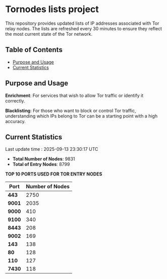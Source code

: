 # Tornodes lists project

This repository provides updated lists of IP addresses associated with Tor relay nodes. The lists are refreshed every 30 minutes to ensure they reflect the most current state of the Tor network.

## Table of Contents

- [Purpose and Usage](#purpose-and-usage)
- [Current Statistics](#current-statistics)


## Purpose and Usage

**Enrichment**: For services that wish to allow Tor traffic or identify it correctly.

**Blacklisting**: For those who want to block or control Tor traffic, understanding which IPs belong to Tor can be a starting point with a high accuracy.

## Current Statistics

Last update time : 2025-09-13 23:30:17 UTC

- **Total Number of Nodes**: 9831
- **Total of Entry Nodes**: 8799

**TOP 10 PORTS USED FOR TOR ENTRY NODES**

| **Port** | **Number of Nodes** |
|------|-----------------|
| **443**   | 2750  |
| **9001**   | 2035  |
| **9000**   | 410  |
| **9100**   | 340  |
| **8443**   | 208  |
| **9002**   | 169  |
| **143**   | 138  |
| **80**   | 128  |
| **110**   | 127  |
| **7430**   | 118  |

